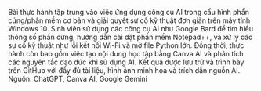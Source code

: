 Bài thực hành tập trung vào việc ứng dụng công cụ AI trong cấu hình phần cứng/phần mềm cơ bản và giải quyết sự cố kỹ thuật đơn giản trên máy tính Windows 10. Sinh viên sử dụng các công cụ AI như Google Bard để tìm hiểu thông số phần cứng, hướng dẫn cài đặt phần mềm Notepad++, và xử lý các sự cố kỹ thuật như lỗi kết nối Wi-Fi và mở file Python lớn. Đồng thời, thực hành còn bao gồm việc tạo nội dung học tập bằng Canva AI và phân tích các nguyên tắc đạo đức khi sử dụng AI. Kết quả được lưu trữ và trình bày trên GitHub với đầy đủ tài liệu, hình ảnh minh họa và trích dẫn nguồn AI.
Nguồn: ChatGPT, Canva AI, Google Gemini
